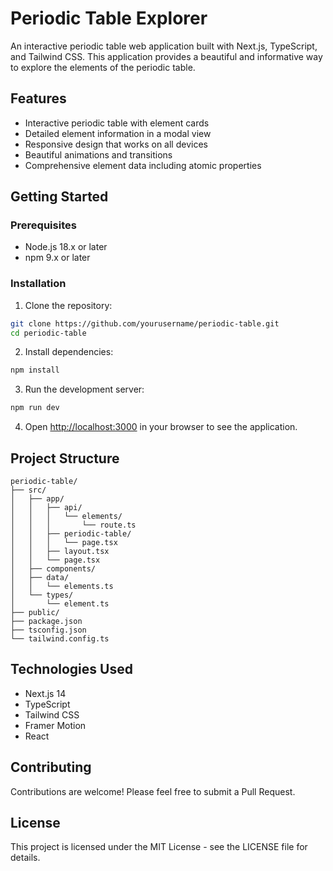# Periodic Table Explorer

An interactive periodic table web application built with Next.js, TypeScript, and Tailwind CSS. This application provides a beautiful and informative way to explore the elements of the periodic table.

## Features

- Interactive periodic table with element cards
- Detailed element information in a modal view
- Responsive design that works on all devices
- Beautiful animations and transitions
- Comprehensive element data including atomic properties

## Getting Started

### Prerequisites

- Node.js 18.x or later
- npm 9.x or later

### Installation

1. Clone the repository:
```bash
git clone https://github.com/yourusername/periodic-table.git
cd periodic-table
```

2. Install dependencies:
```bash
npm install
```

3. Run the development server:
```bash
npm run dev
```

4. Open [http://localhost:3000](http://localhost:3000) in your browser to see the application.

## Project Structure

```
periodic-table/
├── src/
│   ├── app/
│   │   ├── api/
│   │   │   └── elements/
│   │   │       └── route.ts
│   │   ├── periodic-table/
│   │   │   └── page.tsx
│   │   ├── layout.tsx
│   │   └── page.tsx
│   ├── components/
│   ├── data/
│   │   └── elements.ts
│   └── types/
│       └── element.ts
├── public/
├── package.json
├── tsconfig.json
└── tailwind.config.ts
```

## Technologies Used

- Next.js 14
- TypeScript
- Tailwind CSS
- Framer Motion
- React

## Contributing

Contributions are welcome! Please feel free to submit a Pull Request.

## License

This project is licensed under the MIT License - see the LICENSE file for details. 